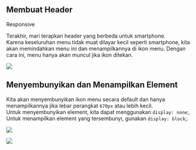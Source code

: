 ## Membuat Header  
Responsive

Terakhir, mari terapkan header yang berbeda untuk smartphone.  
Karena keseluruhan menu tidak muat dilayar kecil seperti smartphone, kita akan memindahkan menu ini dan menampilkannya di ikon menu. Dengan cara ini, menu hanya akan muncul jika ikon ditekan.

![](https://d2aj9sy12tbpym.cloudfront.net/progate/shared/images/slide/html/study/3/1580979435264.png)

## Menyembunyikan dan Menampilkan Element

Kita akan menyembunyikan ikon menu secara default dan hanya menampilkannya jika lebar perangkat `670px` atau lebih kecil.  
Untuk menyembunyikan element, kita dapat menggunakan `display: none`;. Untuk menampilkan element yang tersembunyi, gunakan `display: block`;.

![](https://d2aj9sy12tbpym.cloudfront.net/progate/shared/images/slide/html/study/3/158279085953.png)

![](https://d2aj9sy12tbpym.cloudfront.net/progate/shared/images/slide/html/study/3/1580979465332.png)